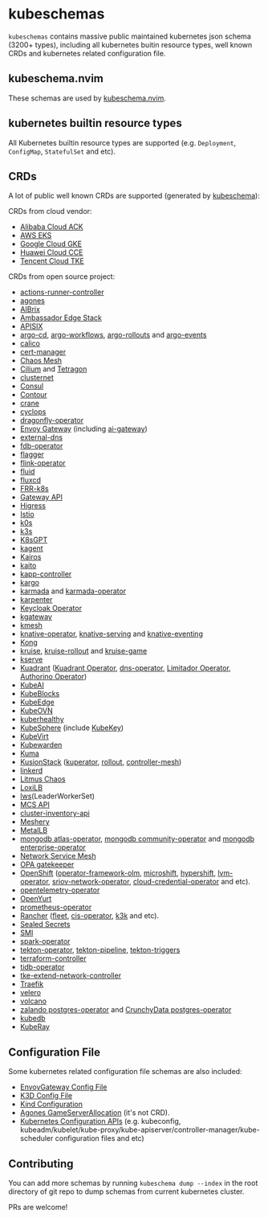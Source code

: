 # kubeschemas

`kubeschemas` contains massive public maintained kubernetes json schema (3200+ types), including all kubernetes buitin resource types, well known CRDs and kubernetes related configuration file.

## kubeschema.nvim

These schemas are used by [kubeschema.nvim](https://github.com/imroc/kubeschema.nvim).

## kubernetes builtin resource types

All Kubernetes builtin resource types are supported (e.g. `Deployment`, `ConfigMap`, `StatefulSet` and etc).

## CRDs

A lot of public well known CRDs are supported (generated by [kubeschema](https://github.com/imroc/kubeschema)):

CRDs from cloud vendor:

- [Alibaba Cloud ACK](https://www.aliyun.com/product/kubernetes)
- [AWS EKS](https://aws.amazon.com/eks/)
- [Google Cloud GKE](https://cloud.google.com/kubernetes-engine)
- [Huawei Cloud CCE](https://www.huaweicloud.com/product/cce.html)
- [Tencent Cloud TKE](https://cloud.tencent.com/product/tke)

CRDs from open source project:

- [actions-runner-controller](https://github.com/actions/actions-runner-controller/tree/master/config/crd)
- [agones](https://agones.dev/site/docs/installation/install-agones/yaml/)
- [AIBrix](https://github.com/vllm-project/aibrix/tree/main/config/crd)
- [Ambassador Edge Stack](https://www.getambassador.io/docs/edge-stack/latest/tutorials/getting-started)
- [APISIX](https://github.com/apache/apisix-helm-chart/tree/master/charts/apisix-ingress-controller/crds)
- [argo-cd](https://github.com/argoproj/argo-cd/tree/master/manifests/crds), [argo-workflows](https://github.com/argoproj/argo-workflows/tree/main/manifests/base/crds), [argo-rollouts](https://github.com/argoproj/argo-rollouts/tree/master/manifests/crds) and [argo-events](https://github.com/argoproj/argo-events/tree/master/manifests/base/crds)
- [calico](https://github.com/projectcalico/calico)
- [cert-manager](https://github.com/cert-manager/cert-manager/tree/master/deploy/crds)
- [Chaos Mesh](https://github.com/chaos-mesh/chaos-mesh/tree/master/config/crd)
- [Cilium](https://github.com/cilium/cilium/tree/main/pkg/k8s/apis/cilium.io/client/crds) and [Tetragon](https://github.com/cilium/tetragon/tree/main/install/kubernetes/tetragon/crds-yaml)
- [clusternet](https://github.com/clusternet/clusternet/tree/main/manifests/crds)
- [Consul](https://github.com/hashicorp/consul-k8s/tree/main/charts/consul/templates)
- [Contour](https://github.com/projectcontour/contour/blob/main/examples/contour/01-crds.yaml)
- [crane](https://github.com/gocrane/helm-charts/tree/main/charts/crane/crds)
- [cyclops](https://github.com/cyclops-ui/cyclops/tree/main/install/chart/crds)
- [dragonfly-operator](https://raw.githubusercontent.com/dragonflydb/dragonfly-operator/refs/heads/main/manifests/crd.yaml)
- [Envoy Gateway](https://github.com/envoyproxy/gateway/tree/main/charts/gateway-helm/crds) (including [ai-gateway](https://github.com/envoyproxy/ai-gateway/tree/main/manifests/charts/ai-gateway-helm/crds))
- [external-dns](https://github.com/kubernetes-sigs/external-dns/tree/master/charts/external-dns/crds)
- [fdb-operator](https://github.com/FoundationDB/fdb-kubernetes-operator/tree/main/config/crd/bases)
- [flagger](https://raw.githubusercontent.com/fluxcd/flagger/refs/heads/main/charts/flagger/crds/crd.yaml)
- [flink-operator](https://github.com/apache/flink-kubernetes-operator/tree/main/helm/flink-kubernetes-operator/crds)
- [fluid](https://github.com/fluid-cloudnative/fluid/tree/master/config/crd)
- [fluxcd](https://github.com/fluxcd/flux2/blob/main/manifests/crds/kustomization.yaml)
- [FRR-k8s](https://github.com/metallb/frr-k8s/tree/main/config/crd)
- [Gateway API](https://gateway-api.sigs.k8s.io/guides/#install-standard-channel)
- [Higress](https://github.com/alibaba/higress/tree/main/helm/core/crds)
- [Istio](https://istio.io/latest/docs/setup/install/helm/)
- [k0s](https://github.com/k0sproject/k0s/tree/main/static/_crds)
- [k3s](https://github.com/k3s-io/k3s)
- [K8sGPT](https://github.com/k8sgpt-ai/k8sgpt-operator)
- [kagent](https://github.com/kagent-dev/kagent/tree/main/helm/crds)
- [Kairos](https://github.com/kairos-io/cluster-api-provider-kairos)
- [kaito](https://github.com/kaito-project/kaito/tree/main/config/crd)
- [kapp-controller](https://raw.githubusercontent.com/carvel-dev/kapp-controller/refs/heads/develop/config/config/crds.yml)
- [kargo](https://github.com/akuity/kargo/tree/main/charts/kargo/resources/crds)
- [karmada](https://github.com/karmada-io/karmada/tree/master/charts/karmada/_crds) and [karmada-operator](https://github.com/karmada-io/karmada/tree/master/charts/karmada-operator/crds)
- [karpenter](https://github.com/kubernetes-sigs/karpenter/tree/main/pkg/apis/crds)
- [Keycloak Operator](https://www.keycloak.org/operator/installation#_installing_by_using_kubectl_without_operator_lifecycle_manager)
- [kgateway](https://github.com/kgateway-dev/kgateway/tree/main/install/helm/kgateway-crds/templates)
- [kmesh](https://github.com/kmesh-net/kmesh/tree/main/deploy/yaml/crd)
- [knative-operator](https://knative.dev/docs/install/operator/knative-with-operators/#install-the-knative-operator), [knative-serving](https://knative.dev/docs/install/yaml-install/serving/install-serving-with-yaml/#install-the-knative-serving-component) and [knative-eventing](https://knative.dev/docs/install/yaml-install/eventing/install-eventing-with-yaml/#install-knative-eventing)
- [Kong](https://github.com/Kong/kubernetes-configuration/tree/main/config/crd)
- [kruise](https://openkruise.io/docs/installation/), [kruise-rollout](https://openkruise.io/rollouts/installation) and [kruise-game](https://openkruise.io/kruisegame/installation)
- [kserve](https://github.com/kserve/kserve/tree/master/config/crd)
- [Kuadrant](https://kuadrant.io/) ([Kuadrant Operator](https://github.com/Kuadrant/kuadrant-operator/tree/main/config/crd), [dns-operator](https://github.com/Kuadrant/dns-operator/tree/main/charts/dns-operator), [Limitador Operator](https://github.com/Kuadrant/limitador-operator/tree/main/config/crd), [Authorino Operator](https://github.com/Kuadrant/authorino-operator/tree/main/config/crd))
- [KubeAI](https://github.com/substratusai/kubeai/tree/main/charts/kubeai/templates/crds)
- [KubeBlocks](https://github.com/apecloud/kubeblocks/tree/main/config/crd)
- [KubeEdge](https://github.com/kubeedge/kubeedge/tree/master/manifests/charts/cloudcore/crds)
- [KubeOVN](https://github.com/kubeovn/kube-ovn/blob/master/charts/kube-ovn/templates/kube-ovn-crd.yaml)
- [kuberhealthy](https://github.com/kuberhealthy/kuberhealthy/tree/master/deploy/helm/kuberhealthy/crds)
- [KubeSphere](https://kubesphere.io/) (include [KubeKey](https://github.com/kubesphere/kubekey))
- [KubeVirt](https://kubevirt.io/quickstart_cloud/)
- [Kubewarden](https://github.com/kubewarden/kubewarden-controller/tree/main/config/crd)
- [Kuma](https://github.com/kumahq/kuma/tree/master/deployments/charts/kuma/crds)
- [KusionStack](https://www.kusionstack.io/) ([kuperator](https://github.com/KusionStack/kuperator/tree/main/config/crd), [rollout](https://github.com/KusionStack/rollout), [controller-mesh](https://github.com/KusionStack/controller-mesh/tree/main/config/crd))
- [linkerd](https://linkerd.io/2.17/getting-started/#step-3-install-linkerd-onto-your-cluster)
- [Litmus Chaos](https://docs.litmuschaos.io/docs/getting-started/installation)
- [LoxiLB](https://github.com/loxilb-io/kube-loxilb/tree/main/manifest/crds)
- [lws](https://github.com/kubernetes-sigs/lws/tree/main/config/crd)(LeaderWorkerSet)
- [MCS API](https://github.com/kubernetes-sigs/mcs-api/tree/master/config/crd)
- [cluster-inventory-api](https://github.com/kubernetes-sigs/cluster-inventory-api/tree/main/config/crd/bases)
- [Meshery](https://github.com/meshery/meshery/blob/master/install/kubernetes/helm/meshery-operator/crds/crds.yaml)
- [MetalLB](https://github.com/metallb/metallb/tree/main/config/crd)
- [mongodb atlas-operator](https://github.com/mongodb/helm-charts/tree/main/charts/atlas-operator-crds), [mongodb community-operator](https://github.com/mongodb/helm-charts/tree/main/charts/community-operator-crds) and [mongodb enterprise-operator](https://github.com/mongodb/helm-charts/tree/main/charts/enterprise-operator/crds)
- [Network Service Mesh](https://github.com/networkservicemesh/nsm-operator/tree/master/config/crd)
- [OPA gatekeeper](https://github.com/open-policy-agent/gatekeeper/tree/master/charts/gatekeeper/crds)
- [OpenShift](https://github.com/openshift) ([operator-framework-olm](https://github.com/openshift/operator-framework-olm/tree/master), [microshift](https://github.com/openshift/microshift/tree/main/assets/crd), [hypershift](https://github.com/openshift/hypershift), [lvm-operator](https://github.com/openshift/lvm-operator/tree/main/config/crd/bases), [sriov-network-operator](https://github.com/openshift/sriov-network-operator/tree/master/config/crd), [cloud-credential-operator](https://github.com/openshift/cloud-credential-operator) and etc).
- [opentelemetry-operator](https://github.com/open-telemetry/opentelemetry-helm-charts/tree/main/charts/opentelemetry-operator/conf/crds)
- [OpenYurt](https://github.com/openyurtio/openyurt)
- [prometheus-operator](https://github.com/prometheus-community/helm-charts/tree/main/charts/kube-prometheus-stack/charts/crds/crds)
- [Rancher](https://www.rancher.com/) ([fleet](https://github.com/rancher/fleet/blob/main/charts/fleet-crd/templates/crds.yaml), [cis-operator](https://github.com/rancher/cis-operator/tree/main/crds), [k3k](https://github.com/rancher/k3k/tree/main/charts/k3k/crds) and etc).
- [Sealed Secrets](https://raw.githubusercontent.com/bitnami-labs/sealed-secrets/refs/heads/main/helm/sealed-secrets/crds/bitnami.com_sealedsecrets.yaml)
- [SMI](https://github.com/servicemeshinterface/smi-sdk-go/tree/main/crds)
- [spark-operator](https://github.com/kubeflow/spark-operator/tree/master/charts/spark-operator-chart/crds)
- [tekton-operator](https://github.com/tektoncd/operator/blob/main/docs/install.md), [tekton-pipeline](https://github.com/tektoncd/pipeline/blob/main/docs/install.md), [tekton-triggers](https://github.com/tektoncd/triggers/blob/main/docs/install.md)
- [terraform-controller](https://github.com/kubevela/terraform-controller/tree/master/chart/crds)
- [tidb-operator](https://github.com/pingcap/tidb-operator/tree/master/manifests/crd)
- [tke-extend-network-controller](https://github.com/tkestack/tke-extend-network-controller)
- [Traefik](https://github.com/traefik/traefik-helm-chart/tree/master/traefik/crds)
- [velero](https://github.com/vmware-tanzu/velero/tree/main/config/crd)
- [volcano](https://github.com/volcano-sh/volcano/tree/master/config/crd)
- [zalando postgres-operator](https://github.com/zalando/postgres-operator/tree/master/charts/postgres-operator/crds) and [CrunchyData postgres-operator](https://github.com/CrunchyData/postgres-operator-examples/tree/main/helm/install/crds)
- [kubedb](https://github.com/kubedb/apimachinery/tree/master/crds)
- [KubeRay](https://github.com/ray-project/kuberay-helm/tree/main/helm-chart/kuberay-operator/crds)

## Configuration File

Some kubernetes related configuration file schemas are also included:

- [EnvoyGateway Config File](https://github.com/envoyproxy/gateway/blob/main/api/v1alpha1/envoygateway_types.go)
- [K3D Config File](https://k3d.io/stable/usage/configfile/)
- [Kind Configuration](https://kind.sigs.k8s.io/docs/user/configuration/)
- [Agones GameServerAllocation](https://agones.dev/site/docs/reference/gameserverallocation/) (it's not CRD).
- [Kubernetes Configuration APIs](https://kubernetes.io/docs/reference/config-api/) (e.g. kubeconfig, kubeadm/kubelet/kube-proxy/kube-apiserver/controller-manager/kube-scheduler configuration files and etc)

## Contributing

You can add more schemas by running `kubeschema dump --index` in the root directory of git repo to dump schemas from current kubernetes cluster.

PRs are welcome!

